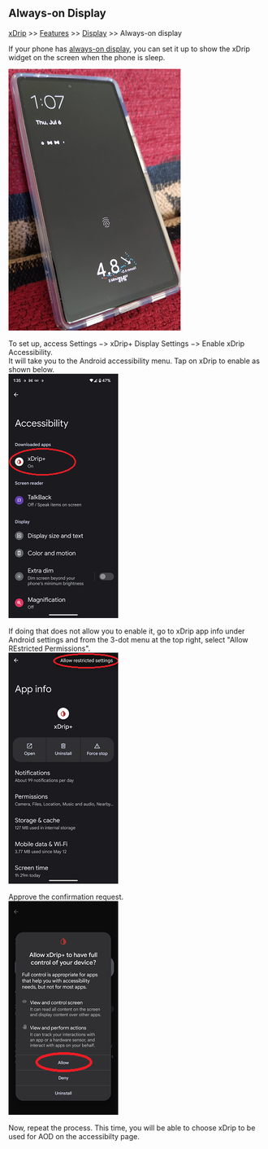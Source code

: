 ## Always-on Display
[xDrip](../../README.md) >> [Features](../Features_page.md) >> [Display](./Display.md) >> Always-on display    
  
If your phone has [always-on display](https://en.wikipedia.org/wiki/Always-on_display), you can set it up to show the xDrip widget on the screen when the phone is sleep.  

![](./images/AOD_Sample.png)  

To set up, access Settings &#8722;> xDrip+ Display Settings &#8722;> Enable xDrip Accessibility.  
It will take you to the Android accessibility menu.  Tap on xDrip to enable as shown below.  
![](./images/EnablexDripAOD.png)  

If doing that does not allow you to enable it, go to xDrip app info under Android settings and from the 3-dot menu at the top right, select "Allow REstricted Permissions".  
![](./images/AllowRestrictedSettings.png)  
  
Approve the confirmation request.  
![](./images/AllowRestrictedSettings2.png)  

Now, repeat the process.  This time, you will be able to choose xDrip to be used for AOD on the accessibilty page.  
  
